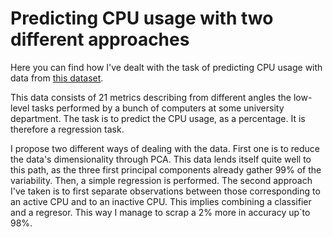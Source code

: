 # Predicting CPU usage with two different approaches

Here you can find how I've dealt with the task of predicting CPU usage with data from [this dataset](www.openml.org/d/197).

This data consists of 21 metrics describing from different angles the low-level tasks performed by a bunch of computers at some university department. The task is to predict the CPU usage, as a percentage. It is therefore a regression task.

I propose two different ways of dealing with the data. First one is to reduce the data's dimensionality through PCA. This data lends itself quite well to this path, as the three first principal components already gather 99% of the variability. Then, a simple regression is performed. The second approach I've taken is to first separate observations between those corresponding to an active CPU and to an inactive CPU. This implies combining a classifier and a regresor. This way I manage to scrap a 2% more in accuracy up`to 98%.
